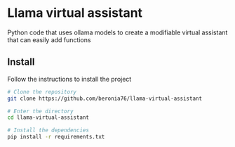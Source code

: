 # Llama virtual assistant

Python code that uses ollama models to create a modifiable virtual assistant that can easily add functions


## Install

Follow the instructions to install the project

```bash
# Clone the repository
git clone https://github.com/beronia76/llama-virtual-assistant

# Enter the directory
cd llama-virtual-assistant

# Install the dependencies
pip install -r requirements.txt

